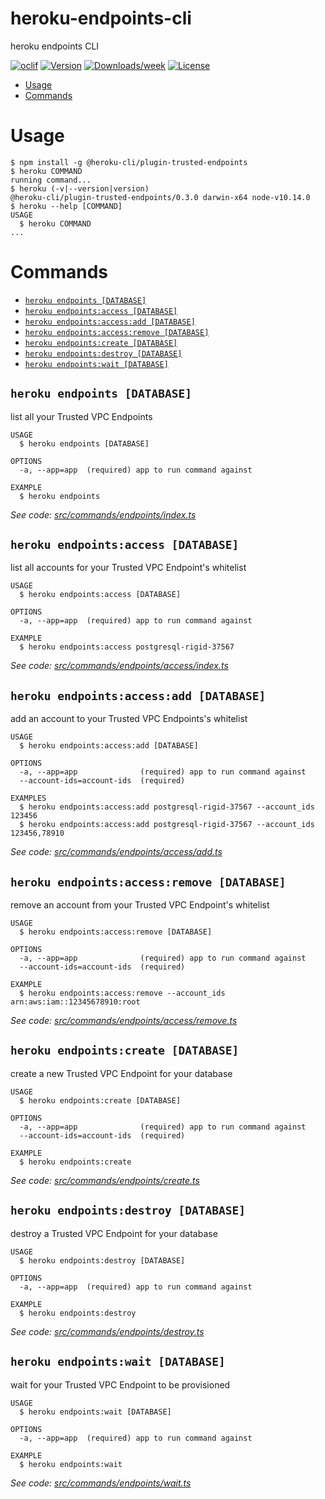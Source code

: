 heroku-endpoints-cli
=======================

heroku endpoints CLI

[![oclif](https://img.shields.io/badge/cli-oclif-brightgreen.svg)](https://oclif.io)
[![Version](https://img.shields.io/npm/v/heroku-endpoints-cli.svg)](https://npmjs.org/package/heroku-privatelinks-cli)
[![Downloads/week](https://img.shields.io/npm/dw/heroku-endpoints-cli.svg)](https://npmjs.org/package/heroku-privatelinks-cli)
[![License](https://img.shields.io/npm/l/heroku-endpoints-cli.svg)](https://github.com/brettgoulder/heroku-endpoints-cli/blob/master/package.json)

<!-- toc -->
* [Usage](#usage)
* [Commands](#commands)
<!-- tocstop -->
# Usage
<!-- usage -->
```sh-session
$ npm install -g @heroku-cli/plugin-trusted-endpoints
$ heroku COMMAND
running command...
$ heroku (-v|--version|version)
@heroku-cli/plugin-trusted-endpoints/0.3.0 darwin-x64 node-v10.14.0
$ heroku --help [COMMAND]
USAGE
  $ heroku COMMAND
...
```
<!-- usagestop -->
# Commands
<!-- commands -->
* [`heroku endpoints [DATABASE]`](#heroku-endpoints-database)
* [`heroku endpoints:access [DATABASE]`](#heroku-endpointsaccess-database)
* [`heroku endpoints:access:add [DATABASE]`](#heroku-endpointsaccessadd-database)
* [`heroku endpoints:access:remove [DATABASE]`](#heroku-endpointsaccessremove-database)
* [`heroku endpoints:create [DATABASE]`](#heroku-endpointscreate-database)
* [`heroku endpoints:destroy [DATABASE]`](#heroku-endpointsdestroy-database)
* [`heroku endpoints:wait [DATABASE]`](#heroku-endpointswait-database)

## `heroku endpoints [DATABASE]`

list all your Trusted VPC Endpoints

```
USAGE
  $ heroku endpoints [DATABASE]

OPTIONS
  -a, --app=app  (required) app to run command against

EXAMPLE
  $ heroku endpoints
```

_See code: [src/commands/endpoints/index.ts](https://github.com/heroku/heroku-endpoints-cli/blob/v0.3.0/src/commands/endpoints/index.ts)_

## `heroku endpoints:access [DATABASE]`

list all accounts for your Trusted VPC Endpoint's whitelist

```
USAGE
  $ heroku endpoints:access [DATABASE]

OPTIONS
  -a, --app=app  (required) app to run command against

EXAMPLE
  $ heroku endpoints:access postgresql-rigid-37567
```

_See code: [src/commands/endpoints/access/index.ts](https://github.com/heroku/heroku-endpoints-cli/blob/v0.3.0/src/commands/endpoints/access/index.ts)_

## `heroku endpoints:access:add [DATABASE]`

add an account to your Trusted VPC Endpoints's whitelist

```
USAGE
  $ heroku endpoints:access:add [DATABASE]

OPTIONS
  -a, --app=app              (required) app to run command against
  --account-ids=account-ids  (required)

EXAMPLES
  $ heroku endpoints:access:add postgresql-rigid-37567 --account_ids 123456
  $ heroku endpoints:access:add postgresql-rigid-37567 --account_ids 123456,78910
```

_See code: [src/commands/endpoints/access/add.ts](https://github.com/heroku/heroku-endpoints-cli/blob/v0.3.0/src/commands/endpoints/access/add.ts)_

## `heroku endpoints:access:remove [DATABASE]`

remove an account from your Trusted VPC Endpoint's whitelist

```
USAGE
  $ heroku endpoints:access:remove [DATABASE]

OPTIONS
  -a, --app=app              (required) app to run command against
  --account-ids=account-ids  (required)

EXAMPLE
  $ heroku endpoints:access:remove --account_ids arn:aws:iam::12345678910:root
```

_See code: [src/commands/endpoints/access/remove.ts](https://github.com/heroku/heroku-endpoints-cli/blob/v0.3.0/src/commands/endpoints/access/remove.ts)_

## `heroku endpoints:create [DATABASE]`

create a new Trusted VPC Endpoint for your database

```
USAGE
  $ heroku endpoints:create [DATABASE]

OPTIONS
  -a, --app=app              (required) app to run command against
  --account-ids=account-ids  (required)

EXAMPLE
  $ heroku endpoints:create
```

_See code: [src/commands/endpoints/create.ts](https://github.com/heroku/heroku-endpoints-cli/blob/v0.3.0/src/commands/endpoints/create.ts)_

## `heroku endpoints:destroy [DATABASE]`

destroy a Trusted VPC Endpoint for your database

```
USAGE
  $ heroku endpoints:destroy [DATABASE]

OPTIONS
  -a, --app=app  (required) app to run command against

EXAMPLE
  $ heroku endpoints:destroy
```

_See code: [src/commands/endpoints/destroy.ts](https://github.com/heroku/heroku-endpoints-cli/blob/v0.3.0/src/commands/endpoints/destroy.ts)_

## `heroku endpoints:wait [DATABASE]`

wait for your Trusted VPC Endpoint to be provisioned

```
USAGE
  $ heroku endpoints:wait [DATABASE]

OPTIONS
  -a, --app=app  (required) app to run command against

EXAMPLE
  $ heroku endpoints:wait
```

_See code: [src/commands/endpoints/wait.ts](https://github.com/heroku/heroku-endpoints-cli/blob/v0.3.0/src/commands/endpoints/wait.ts)_
<!-- commandsstop -->
